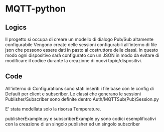 # MQTT-python

## Logics

Il progetto si occupa di creare un modello di dialogo Pub/Sub altamente configurabile
Vengono create delle sessioni configurabili all'interno di file json che possono essere dati in pasto al costruttore delle classi.
In questo modo ogni dispositivo sarà configurato con un JSON in modo da evitare di modificare il codice durante la creazione di nuovi topic/dispositivi.


## Code

All'interno di Configurations sono stati inseriti i file base con le config di Default per client e subscriber.
Le classi che generano le sessioni Publisher/Subscriber sono definite dentro Auth/MQTTSub(Pub)Session.py

E' stata modellata solo la risorsa Temperature.

publisherExample.py e subscriberExample.py sono codici esemplificativi con la creazione di un singolo publisher ed un singolo subscriber
